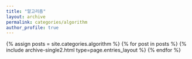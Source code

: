 ```yaml
---
title: "알고리즘"
layout: archive
permalink: categories/algorithm
author_profile: true
---
```


{% assign posts = site.categories.algorithm %}
{% for post in posts %} {% include archive-single2.html type=page.entries_layout %} {% endfor %}